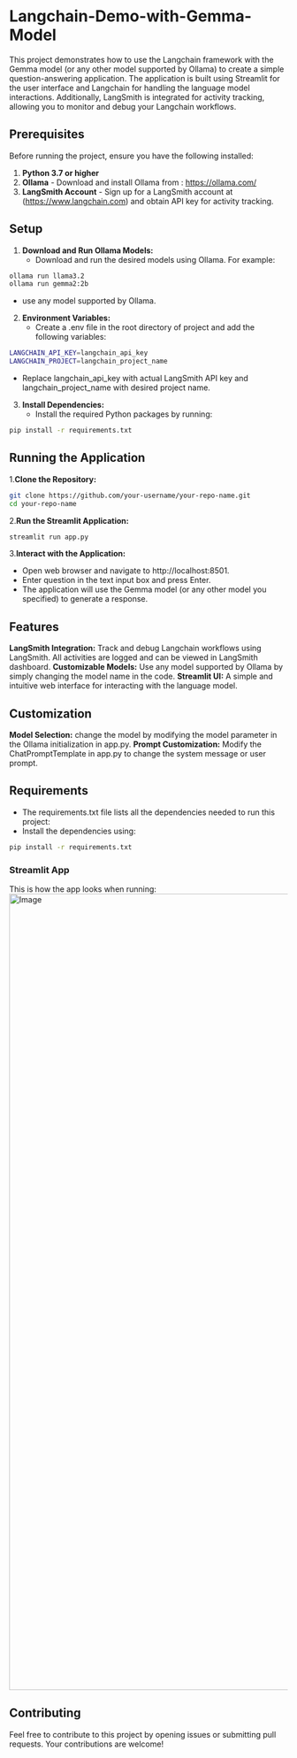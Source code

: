 # Langchain-Demo-with-Gemma-Model

This project demonstrates how to use the Langchain framework with the Gemma model (or any other model supported by Ollama) to create a simple question-answering application. The application is built using Streamlit for the user interface and Langchain for handling the language model interactions. Additionally, LangSmith is integrated for activity tracking, allowing you to monitor and debug your Langchain workflows.

## Prerequisites
Before running the project, ensure you have the following installed:

1. **Python 3.7 or higher**
2. **Ollama** - Download and install Ollama from : https://ollama.com/
3. **LangSmith Account** - Sign up for a LangSmith account at (https://www.langchain.com) and obtain API key for activity tracking.

## Setup
1. **Download and Run Ollama Models:**
   - Download and run the desired models using Ollama. For example:
```bash
ollama run llama3.2
ollama run gemma2:2b
```
   - use any model supported by Ollama.
2. **Environment Variables:**
   - Create a .env file in the root directory of project and add the following variables:
```bash
LANGCHAIN_API_KEY=langchain_api_key
LANGCHAIN_PROJECT=langchain_project_name
```
   - Replace langchain_api_key with  actual LangSmith API key and langchain_project_name with desired project name.
3. **Install Dependencies:**
   - Install the required Python packages by running:
```bash
pip install -r requirements.txt
```
## Running the Application
1.**Clone the Repository:**
```bash
git clone https://github.com/your-username/your-repo-name.git
cd your-repo-name
```
2.**Run the Streamlit Application:**
```bash
streamlit run app.py
```
3.**Interact with the Application:**
   - Open web browser and navigate to http://localhost:8501.
   - Enter question in the text input box and press Enter.
   - The application will use the Gemma model (or any other model you specified) to generate a response.

## Features
**LangSmith Integration:** Track and debug Langchain workflows using LangSmith. All activities are logged and can be viewed in LangSmith dashboard.
**Customizable Models:** Use any model supported by Ollama by simply changing the model name in the code.
**Streamlit UI:** A simple and intuitive web interface for interacting with the language model.

## Customization
**Model Selection:** change the model by modifying the model parameter in the Ollama initialization in app.py.
**Prompt Customization:** Modify the ChatPromptTemplate in app.py to change the system message or user prompt.

## Requirements
   - The requirements.txt file lists all the dependencies needed to run this project:
   - Install the dependencies using:
```bash
pip install -r requirements.txt
```
### Streamlit App
This is how the app looks when running:
<img width="1440" alt="Image" src="https://github.com/user-attachments/assets/7971aedc-7810-495f-b553-387965f0ccc2" />

## Contributing
Feel free to contribute to this project by opening issues or submitting pull requests. Your contributions are welcome!

